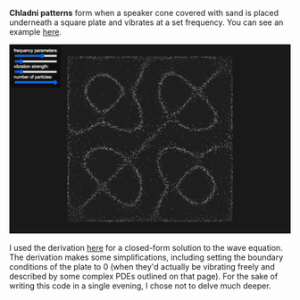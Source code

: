 **Chladni patterns** form when a speaker cone covered with sand is placed underneath a square plate and vibrates at a set frequency. You can see an example [here](https://www.youtube.com/watch?v=tFAcYruShow).

![Screenshot](screenshot.png)

I used the derivation [here](https://thelig.ht/chladni/) for a closed-form solution to the wave equation. The derivation makes some simplifications, including setting the boundary conditions of the plate to 0 (when they'd actually be vibrating freely and described by some complex PDEs outlined on that page). For the sake of writing this code in a single evening, I chose not to delve much deeper.
